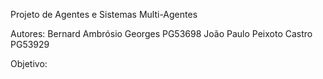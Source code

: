 Projeto de Agentes e Sistemas Multi-Agentes

Autores: 
Bernard Ambrósio Georges PG53698
João Paulo Peixoto Castro PG53929

Objetivo: 

